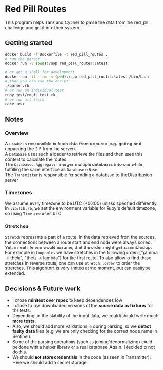 # Red Pill Routes

This program helps Tank and Cypher to parse the data from the red_pill challenge and get it into their system.

## Getting started

```bash
docker build -f Dockerfile -t red_pill_routes .
# run the parser
docker run -v (pwd):/app red_pill_routes:latest

# or get a shell for development
docker run -it --rm -v (pwd):/app red_pill_routes:latest /bin/bash
# then you can run the script
./parser.rb
# or run an individual test
ruby test/route_test.rb
# or run all tests
rake test
```

## Notes

### Overview

A `Loader` is responsible to fetch data from a source (e.g. getting and unpacking the ZIP from the server).  
A `Database` uses such a loader to retrieve the files and then uses this content to calculate the routes.  
The `Database::Aggregator` merges multiple databases into one while fulfilling the same interface as `Database::Base`.  
The `Transmitter` is responsible for sending a database to the Distribusion server.

### Timezones

We assume every timezone to be UTC (+00:00) unless specified differently.
In `lib/lib.rb`, we set the environment variable for Ruby's default timezone, so using `Time.new` uses UTC.

### Stretches

`Stretch` represents a part of a route.
In the data retrieved from the sources, the connections between a route start and end node were always sorted.
Yet, in real life one would assume, that the order might get scrambled up.
For example in `loopholes` we have stretches in the following order: ["gamma -> theta", "theta -> lambda"] for the first route.
To also allow to find these stretches in reverse route, one can use `Stretch::order` to order the stretches.
This algorithm is very limited at the moment, but can easily be extended.

## Decisions & Future work

- I chose **minitest over rspec** to keep dependencies low
- I chose to use downloaded versions of the **source data as fixtures** for the tests.
- Depending on the stability of the input data, we could/should write much **more tests**.
- Also, we should add more validations in during parsing, so we **detect faulty data** files (e.g. we are only checking for the correct node name in Sentinel).
- Some of the parsing operations (such as joining/denormalizing) could be done with a helper library or a real database.
  Again, I decided to not do this.
- We should **not store credentials** in the code (as seen in Transmitter). Here we should add a secret storage.
